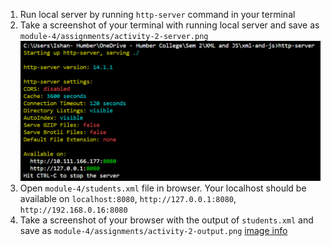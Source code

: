 1. Run local server by running `http-server` command in your terminal
2. Take a screenshot of your terminal with running local server and save as `module-4/assignments/activity-2-server.png`
    ![image info](../assignments/activity-2-server.png)
3. Open `module-4/students.xml` file in browser. Your localhost should be available on `localhost:8080`, `http://127.0.0.1:8080`, `http://192.168.0.16:8080`
4. Take a screenshot of your browser with the output of `students.xml` and save as `module-4/assignments/activity-2-output.png`
    [image info](../assignments/activity-2-output.png)
